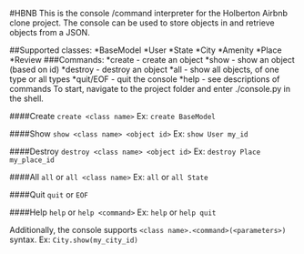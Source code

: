 #HBNB
This is the console /command interpreter for the Holberton Airbnb clone project. The console can be used to store objects in and retrieve objects from a JSON.

##Supported classes:
*BaseModel
*User
*State
*City
*Amenity
*Place
*Review
###Commands:
*create - create an object
*show - show an object (based on id)
*destroy - destroy an object
*all - show all objects, of one type or all types
*quit/EOF - quit the console
*help - see descriptions of commands
To start, navigate to the project folder and enter ./console.py in the shell.

####Create
```create <class name>``` Ex: ```create BaseModel```

####Show
```show <class name> <object id>``` Ex: ```show User my_id```

####Destroy
```destroy <class name> <object id>``` Ex: ```destroy Place my_place_id```

####All
```all``` or ```all <class name>``` Ex: ```all``` or ```all State```

####Quit
```quit``` or ```EOF```

####Help
```help``` or ```help <command>``` Ex: ```help``` or ```help quit```

Additionally, the console supports ```<class name>.<command>(<parameters>)``` syntax. Ex: ```City.show(my_city_id)```
